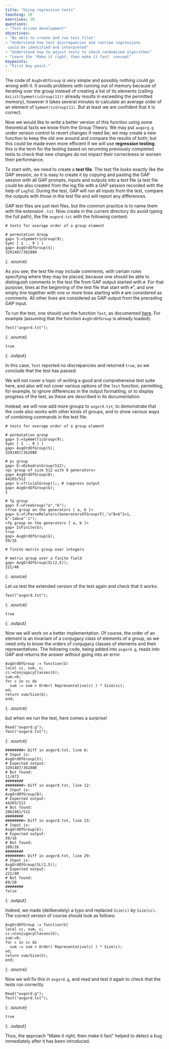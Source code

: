 ```yaml
---
title: "Using regression tests"
teaching: 20
exercises: 10
questions:
- "Test-driven development"
objectives:
- "Be able to create and run test files"
- "Understand how test discrepancies and runtime regressions
 could be identified and interpreted"
- "Understand how to adjust tests to check randomised algorithms"
- "Learn the 'Make it right, then make it fast' concept"
keypoints:
- "First key point."
---
```


The code of `AvgOrdOfGroup` is very simple and possibly nothing could go wrong
with it. It avoids problems with running out of memory because of iterating
over the group instead of creating a list of its elements
(calling `AsList(SymmetricGroup(11))` already results in exceeding the permitted
memory), however it takes several minutes to calculate an average order of an
element of `SymmetricGroup(11)`. But at least we are confident that it is
correct.

Now we would like to write a better version of this function using some
theoretical facts we know from the Group Theory. We may put
`avgorg.g` under version control to revert changes if need be;
we may create a new function to keep the old one around and compare the
results of both; but this could be made even more efficient if we will
use **regression testing**: this is the term for the testing based on
rerunning previously completed tests to check that new changes do not
impact their correctness or worsen their performance.

To start with, we need to create a **test file**. The test file looks
exactly like the GAP session, so it is easy to create it by copying and
pasting the GAP session with all GAP prompts, inputs and outputs into a
text file (a test file could be also created from the log file with a
GAP session recorded with the help of `LogTo`). During the test, GAP will
run all inputs from the test, compare the outputs with those in the test
file and will report any differences.

GAP test files are just text files, but the common practice is to name
them with the extension `.tst`. Now create in the current directory (to
avoid typing the full path), the file `avgord.tst` with the following content:

~~~
# tests for average order of a group element

# permutation Group
gap> S:=SymmetricGroup(9);
Sym( [ 1 .. 9 ] )
gap> AvgOrdOfGroup(S);
3291487/362880
~~~
{: .source}

As you see, the test file may include comments, with certain rules specifying
where they may be placed, because one should be able to distinguish comments
in the test file from GAP output started with `#`. For that purpose,
lines at the beginning of the test file that start with `#`", and one empty line
together with one or more lines starting with `#` are considered as comments.
All other lines are considered as GAP output from the preceding GAP input.

To run the test, one should use the function `Test`, as documented [here](http://www.gap-system.org/Manuals/doc/ref/chap7.html#X87712F9D8732193C).
For example (assuming that the function `AvgOrdOfGroup` is already loaded):

~~~
Test("avgord.tst");
~~~
{: .source}

~~~
true
~~~
{: .output}

In this case, `Test` reported no discrepancies and returned `true`, so we
conclude that the test has passed.

We will not cover a topic of writing a good and comprehensive test suite here,
and also will not cover various options of the `Test` function, permitting, for
example, to ignore differences in the output formatting, or to display progress
of the test, as these are described in its documentation.

Instead, we will now add more groups to `avgord.tst`, to demonstrate that the
code also works with other kinds of groups, and to show various ways of
combining commands in the test file:

~~~
# tests for average order of a group element

# permutation group
gap> S:=SymmetricGroup(9);
Sym( [ 1 .. 9 ] )
gap> AvgOrdOfGroup(S);
3291487/362880

# pc group
gap> D:=DihedralGroup(512);
<pc group of size 512 with 9 generators>
gap> AvgOrdOfGroup(D);
44203/512
gap> G:=TrivialGroup();; # suppress output
gap> AvgOrdOfGroup(G);
1

# fp group
gap> F:=FreeGroup("a","b");
<free group on the generators [ a, b ]>
gap> G:=F/ParseRelators(GeneratorsOfGroup(F),"a^8=b^2=1, b^-1ab=a^-1");
<fp group on the generators [ a, b ]>
gap> IsFinite(G);
true
gap> AvgOrdOfGroup(G);
59/16

# finite matrix group over integers

# matrix group over a finite field
gap> AvgOrdOfGroup(SL(2,5));
221/40
~~~
{: .source}

Let us test the extended version of the test again and check that it works:

~~~
Test("avgord.tst");
~~~
{: .source}

~~~
true
~~~
{: .output}

Now we will work on a better implementation. Of course, the order of an element
is an invariant of a conjugacy class of elements of a group, so we need only to
know the orders of conjugacy classes of elements and their representatives. The
following code, being added into `avgord.g`, reads into GAP and returns the answer
without going into an error

~~~
AvgOrdOfGroup := function(G)
local cc, sum, c;
cc:=ConjugacyClasses(G);
sum:=0;
for c in cc do
  sum := sum + Order( Representative(c) ) * Size(cc);
od;
return sum/Size(G);
end;
~~~
{: .source}

but when we run the test, here comes a surprise!

~~~
Read("avgord.g");
Test("avgord.tst");
~~~
{: .source}

~~~
########> Diff in avgord.tst, line 6:
# Input is:
AvgOrdOfGroup(S);
# Expected output:
3291487/362880
# But found:
11/672
########
########> Diff in avgord.tst, line 12:
# Input is:
AvgOrdOfGroup(D);
# Expected output:
44203/512
# But found:
2862481/512
########
########> Diff in avgord.tst, line 23:
# Input is:
AvgOrdOfGroup(G);
# Expected output:
59/16
# But found:
189/16
########
########> Diff in avgord.tst, line 29:
# Input is:
AvgOrdOfGroup(SL(2,5));
# Expected output:
221/40
# But found:
69/20
########
false
~~~
{: .output}

Indeed, we made (deliberately) a typo and replaced `Size(c)` by `Size(cc)`.
The correct version of course should look as follows:

~~~
AvgOrdOfGroup := function(G)
local cc, sum, c;
cc:=ConjugacyClasses(G);
sum:=0;
for c in cc do
  sum := sum + Order( Representative(c) ) * Size(c);
od;
return sum/Size(G);
end;
~~~
{: .source}

Now we will fix this in `avgord.g`, and read and test it again to check that
the tests run correctly.

~~~
Read("avgord.g");
Test("avgord.tst");
~~~
{: .source}

~~~
true
~~~
{: .output}

Thus, the approach "Make it right, then make it fast" helped to detect a bug
immediately after it has been introduced.

